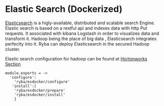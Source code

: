 
# Elastic Search (Dockerized)

[Elasticsearch](http://www.elastic.co) is a higly-available, distributed  and scalable search Engine.
Elastic search is based on a restful api and indexes data with http Put requests.
It associated with kibana Logstash in order to visualizes data and transform it.
Hadoop being the place of big data , Elasticsearch integrates perfeclty into it.
Ryba can deploy Elasticsearch in the  secured Hadoop cluster.

Elastic search configuration for hadoop can be found at [Hortonworks Section](hortonworks.com/blog/configure-elastic-search-hadoop-hdp-2-0)

    module.exports = ->
      'configure': 
        'ryba/esdocker/configure'
       'install':[
       	'ryba/esdocker/prepare'
        'ryba/esdocker/install'
        ]
      

